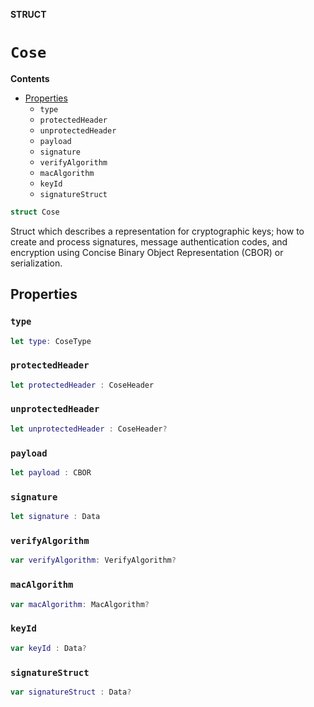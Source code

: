 **STRUCT**

# `Cose`

**Contents**

- [Properties](#properties)
  - `type`
  - `protectedHeader`
  - `unprotectedHeader`
  - `payload`
  - `signature`
  - `verifyAlgorithm`
  - `macAlgorithm`
  - `keyId`
  - `signatureStruct`

```swift
struct Cose
```

Struct which describes  a representation for cryptographic keys;  how to create and process signatures, message authentication codes, and  encryption using Concise Binary Object Representation (CBOR) or serialization.

## Properties
### `type`

```swift
let type: CoseType
```

### `protectedHeader`

```swift
let protectedHeader : CoseHeader
```

### `unprotectedHeader`

```swift
let unprotectedHeader : CoseHeader?
```

### `payload`

```swift
let payload : CBOR
```

### `signature`

```swift
let signature : Data
```

### `verifyAlgorithm`

```swift
var verifyAlgorithm: VerifyAlgorithm?
```

### `macAlgorithm`

```swift
var macAlgorithm: MacAlgorithm?
```

### `keyId`

```swift
var keyId : Data?
```

### `signatureStruct`

```swift
var signatureStruct : Data?
```
